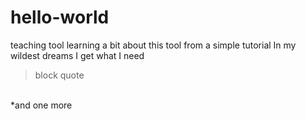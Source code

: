 # hello-world
teaching tool
learning a bit about this tool from a simple tutorial
In my wildest dreams I get what I need
>block quote
</br>
*and one more
